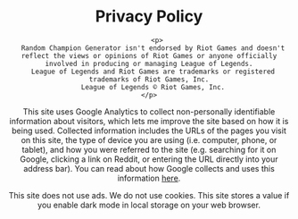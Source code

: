 <!DOCTYPE html>
<html>
<head>
<!-- Global site tag (gtag.js) - Google Analytics -->

<meta name="viewport" content="width=device-width, initial-scale=1.0">
<link rel="icon" href="photo.jpg" type="image/gif" sizes="16x16"></link>

<title>Privacy Policy</title>

</head>
<body class="body"> 

<div class="topnav" id="myTopnav">
<?php include('topnav.php'); ?>
</div>

<center>

<h1>Privacy Policy</h1>

</center>

<center>

        <p>
      Random Champion Generator isn't endorsed by Riot Games and doesn't reflect the views or opinions of Riot Games or anyone officially involved in producing or managing League of Legends.
      League of Legends and Riot Games are trademarks or registered trademarks of Riot Games, Inc.
      League of Legends © Riot Games, Inc.
    </p>

<p>
      This site uses Google Analytics to collect non-personally identifiable information about visitors, which lets me improve the site based on how it is being used.
      Collected information includes the URLs of the pages you visit on this site, the type of device you are using (i.e. computer, phone, or tablet), and how you were referred to the site (e.g. searching for it on Google, clicking a link on Reddit, or entering the URL directly into your address bar).
      You can read about how Google collects and uses this information <a href="https://www.google.com/policies/privacy/partners/">here</a>.
    </p>

<p>
This site does not use ads. We do not use cookies. This site stores a value if you enable dark mode in local storage on your web browser.
</p>

</center>

</center>

</body>
</html>

